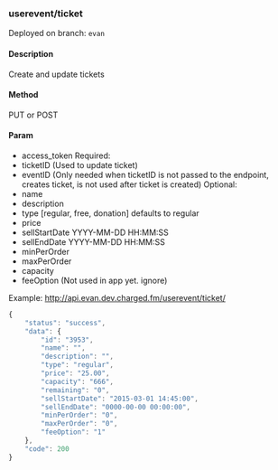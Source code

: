 ### **userevent/ticket**

Deployed on branch: `evan`

#### **Description**

Create and update tickets

#### **Method**

PUT or POST

#### **Param**

- access_token
Required:
- ticketID (Used to update ticket)
- eventID (Only needed when ticketID is not passed to the endpoint, creates ticket, is not used after ticket is created)
Optional:
- name
- description
- type [regular, free, donation] defaults to regular
- price
- sellStartDate YYYY-MM-DD HH:MM:SS
- sellEndDate YYYY-MM-DD HH:MM:SS
- minPerOrder
- maxPerOrder
- capacity
- feeOption (Not used in app yet. ignore)



Example:
http://api.evan.dev.charged.fm/userevent/ticket/
```javascript
{
    "status": "success",
    "data": {
        "id": "3953",
        "name": "",
        "description": "",
        "type": "regular",
        "price": "25.00",
        "capacity": "666",
        "remaining": "0",
        "sellStartDate": "2015-03-01 14:45:00",
        "sellEndDate": "0000-00-00 00:00:00",
        "minPerOrder": "0",
        "maxPerOrder": "0",
        "feeOption": "1"
    },
    "code": 200
}
```
